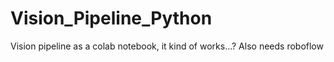 # Vision_Pipeline_Python
Vision pipeline as a colab notebook, it kind of works...? Also needs roboflow

